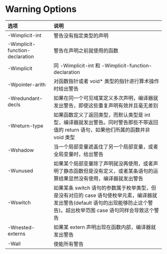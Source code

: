 # Warning Options

| 选项 | 说明 |
| :- | :- |
| -Wimplicit-int | 警告没有指定类型的声明 |
| -Wimplicit-function-declaration | 警告在声明之前就使用的函数 |
| -Wimplicit | 同 -Wimplicit-int 和 -Wimplicit-function-declaration |
| -Wpointer-arith | 对函数指针或者 void\* 类型的指针进行算术操作时给出警告 |
| -Wredundant-decls | 如果在同一个可见域某定义多次声明，编译器就发出警告，即使这些重复声明有效并且毫无差别 |
| -Wreturn-type | 如果函数定义了返回类型，而默认类型是 int 型，编译器就发出警告。同时警告那些不带返回值的 return 语句，如果他们所属的函数并非 void 类型 |
| -Wshadow | 当一个局部变量遮盖住了另一个局部变量，或者全局变量时，给出警告 |
| -Wunused | 如果某个局部变量除了声明就没再使用，或者声明了静态函数但是没有定义，或者某条语句的运算结果显然没有使用，编译器就发出警告 |
| -Wswitch | 如果某条 switch 语句的参数属于枚举类型，但是没有对应的 case 语句使枚举元素，编译器就发出警告(default 语句的出现能够防止这个警告)。超出枚举范围 case 语句同样会导致这个警告 |
| -Wnested-externs | 如果某 extern 声明出现在函数内部，编译器就发出警告 |
| -Wall | 使能所有警告 |
